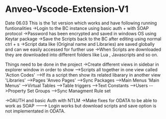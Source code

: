 # Anveo-Vscode-Extension-V1
Date 06.03
This is the 1st version which works and have following running funtionalities 
->Login to the BC instance using basic auth + with SOAP protocol
->Password has been encrypted and saved in windows OS using Keytar package 
->Save the Scripts back to the BC after editing using  normal ctrl + s
->Script data like (Original name and Libraries) are saved globally and can we easily accessed for further use
->When Scripts are downloaded they are downloaded into different folders like Lua , Javascripts and so on.

Things need to be done in the project
->Create different views in sidebar in explorer window in order to show
-->Scripts all together in one view called 'Action Codes'
-->If its a script then show its related libarary in another view 'Libraries'
-->Pages 'Anveo Pages'
-->Sync Packages
-->Main Menus 'Main Menus'
-->Virtual Tables
-->Table triggers
-->Text Constants
-->Users
-->Property Set Groups
-->Sync Managment Rule set 


->OAUTH and basic Auth with NTLM 
->Make fixes for ODATA to be able to work as SOAP
---> Login works but download scripts and save option is not implementated in ODATA.
